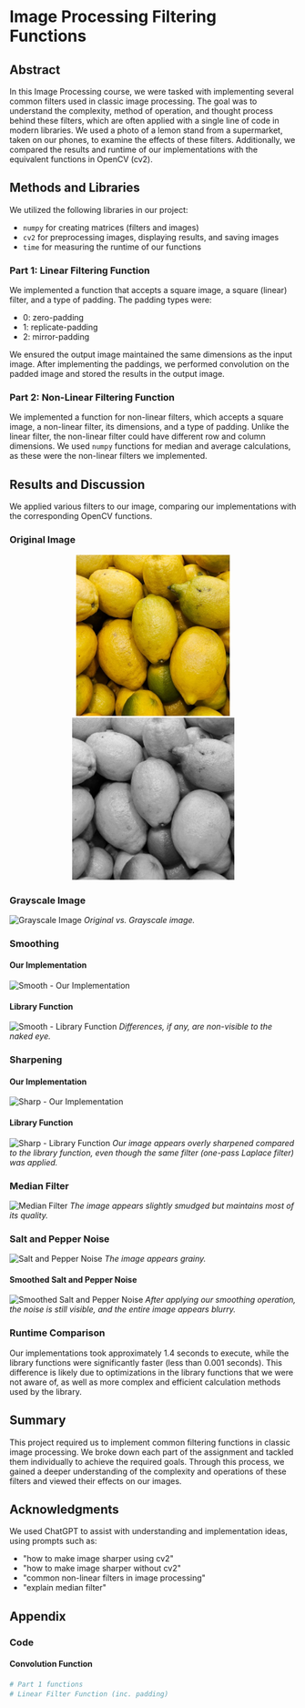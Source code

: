 # Image Processing Filtering Functions

## Abstract
In this Image Processing course, we were tasked with implementing several common filters used in classic image processing. The goal was to understand the complexity, method of operation, and thought process behind these filters, which are often applied with a single line of code in modern libraries. We used a photo of a lemon stand from a supermarket, taken on our phones, to examine the effects of these filters. Additionally, we compared the results and runtime of our implementations with the equivalent functions in OpenCV (cv2).

## Methods and Libraries
We utilized the following libraries in our project:
- `numpy` for creating matrices (filters and images)
- `cv2` for preprocessing images, displaying results, and saving images
- `time` for measuring the runtime of our functions

### Part 1: Linear Filtering Function
We implemented a function that accepts a square image, a square (linear) filter, and a type of padding. The padding types were:
- 0: zero-padding
- 1: replicate-padding
- 2: mirror-padding

We ensured the output image maintained the same dimensions as the input image. After implementing the paddings, we performed convolution on the padded image and stored the results in the output image.

### Part 2: Non-Linear Filtering Function
We implemented a function for non-linear filters, which accepts a square image, a non-linear filter, its dimensions, and a type of padding. Unlike the linear filter, the non-linear filter could have different row and column dimensions. We used `numpy` functions for median and average calculations, as these were the non-linear filters we implemented.

## Results and Discussion
We applied various filters to our image, comparing our implementations with the corresponding OpenCV functions.

### Original Image
<p align="center">
<img src="images/lemons.jpg" width="270px">
<img src="images/gray_img.jpg" width="285px">
</p>

### Grayscale Image
![Grayscale Image](images/grayscale.jpg)
*Original vs. Grayscale image.*

### Smoothing
#### Our Implementation
![Smooth - Our Implementation](images/smooth_our.jpg)

#### Library Function
![Smooth - Library Function](images/smooth_library.jpg)
*Differences, if any, are non-visible to the naked eye.*

### Sharpening
#### Our Implementation
![Sharp - Our Implementation](images/sharp_our.jpg)

#### Library Function
![Sharp - Library Function](images/sharp_library.jpg)
*Our image appears overly sharpened compared to the library function, even though the same filter (one-pass Laplace filter) was applied.*

### Median Filter
![Median Filter](images/median.jpg)
*The image appears slightly smudged but maintains most of its quality.*

### Salt and Pepper Noise
![Salt and Pepper Noise](images/salt_pepper.jpg)
*The image appears grainy.*

#### Smoothed Salt and Pepper Noise
![Smoothed Salt and Pepper Noise](images/smoothed_salt_pepper.jpg)
*After applying our smoothing operation, the noise is still visible, and the entire image appears blurry.*

### Runtime Comparison
Our implementations took approximately 1.4 seconds to execute, while the library functions were significantly faster (less than 0.001 seconds). This difference is likely due to optimizations in the library functions that we were not aware of, as well as more complex and efficient calculation methods used by the library.

## Summary
This project required us to implement common filtering functions in classic image processing. We broke down each part of the assignment and tackled them individually to achieve the required goals. Through this process, we gained a deeper understanding of the complexity and operations of these filters and viewed their effects on our images.

## Acknowledgments
We used ChatGPT to assist with understanding and implementation ideas, using prompts such as:
- "how to make image sharper using cv2"
- "how to make image sharper without cv2"
- "common non-linear filters in image processing"
- "explain median filter"

## Appendix
### Code
#### Convolution Function
```python
# Part 1 functions
# Linear Filter Function (inc. padding)
